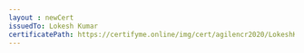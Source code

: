 ```yaml
--- 
layout : newCert 
issuedTo: Lokesh Kumar 
certificatePath: https://certifyme.online/img/cert/agilencr2020/LokeshKumar_f8101.png
--- 
```

